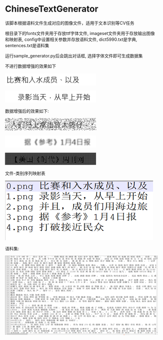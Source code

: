 # ChineseTextGenerator
该脚本根据语料文件生成对应的图像文件，适用于文本识别等CV任务
>
根目录下的fonts文件夹用于存放ttf字体文件, imageset文件夹用于存放输出图像和映射表, 
config中设置相关参数并存放语料文件, dict5990.txt是字典, sentences.txt是语料集
>
运行sample_generator.py后会跳出对话框, 选择字体文件即可生成数据集
>
不进行数据增强的效果如下
>
![效果图1](/imageset/0.png)
>
![效果图2](/imageset/1.png)
>
数据增强后的效果如下:
>
![效果图1](/imageset/6.png)
>
![效果图2](/imageset/7.png)
>
![效果图2](/imageset/9.png)
>
文件-类别序列映射表
>
![效果图3](/mapping.png)
>
语料集:
>
![效果图3](/sentences.png)
